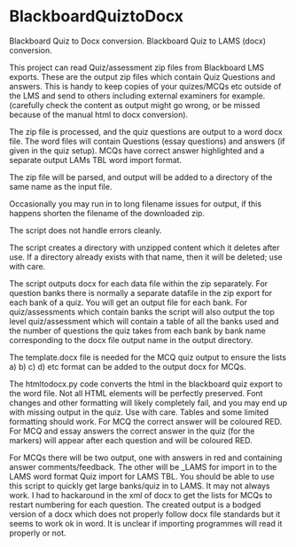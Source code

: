 # BlackboardQuiztoDocx

Blackboard Quiz to Docx conversion.
Blackboard Quiz to LAMS (docx) conversion.

This project can read Quiz/assessment zip files from Blackboard LMS exports.  These are the output zip files which contain Quiz Questions and answers. This is handy to keep copies of your quizes/MCQs etc outside of the LMS and send to others including external examiners for example. (carefully check the content as output might go wrong, or be missed because of the manual html to docx conversion).

The zip file is processed, and the quiz questions are output to a word docx file.  The word files will contain Questions (essay questions) and answers (if given in the quiz setup).  MCQs have correct answer highlighted and a separate output LAMs TBL word import format.

The zip file will be parsed, and output will be added to a directory of the same name as the input file.

Occasionally you may run in to long filename issues for output, if this happens shorten the filename of the downloaded zip.

The script does not handle errors cleanly.

The script creates a directory with unzipped content which it deletes after use.  If a directory already exists with that name, then it will be deleted; use with care.

The script outputs docx for each data file within the zip separately.  For question banks there is normally a separate datafile in the zip export for each bank of a quiz.  You will get an output file for each bank.  For quiz/assessments which contain banks the script will also output the top level quiz/assessment which will contain a table of all the banks used and the number of questions the quiz takes from each bank by bank name corresponding to the docx file output name in the output directory.

The template.docx file is needed for the MCQ quiz output to ensure the lists a) b) c) d) etc format can be added to the output docx for MCQs.

The htmltodocx.py code converts the html in the blackboard quiz export to the word file.  Not all HTML elements will be perfectly preserved.  Font changes and other formatting will likely completely fail, and you may end up with missing output in the quiz.  Use with care.  Tables and some limited formatting should work.
For MCQ the correct answer will be coloured RED.
For MCQ and essay answers the correct answer in the quiz (for the markers) will appear after each question and will be coloured RED.

For MCQs there will be two output, one with answers in red and containing answer comments/feedback.  The other will be _LAMS for import in to the LAMS word format Quiz import for LAMS TBL.  You should be able to use this script to quickly get large banks/quiz in to LAMS.  It may not always work.  I had to hackaround in the xml of docx to get the lists for MCQs to restart numbering for each question.  The created output is a bodged version of a docx which does not properly follow docx file standards but it seems to work ok in word.  It is unclear if importing programmes will read it properly or not.
